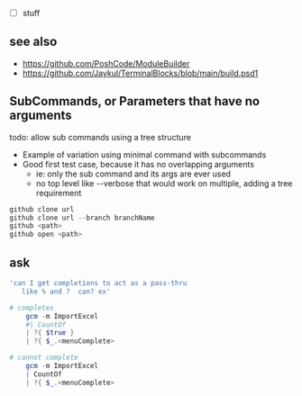 
- [ ] stuff

## see also

- https://github.com/PoshCode/ModuleBuilder
- https://github.com/Jaykul/TerminalBlocks/blob/main/build.psd1

## SubCommands, or Parameters that have no arguments

todo: allow sub commands using a tree structure

- Example of variation using minimal command with subcommands 
- Good first test case, because it has no overlapping arguments
  - ie: only the sub command and its args are ever used
  - no top level like --verbose that would work on multiple, adding a tree requirement

```ps1
github clone url
github clone url --branch branchName
github <path>
github open <path>
```

## ask

```ps1
'can I get completions to act as a pass-thru 
   like % and ?  can? ex'

# completes
    gcm -m ImportExcel 
    #| CountOf
    | ?{ $true } 
    | ?{ $_.<menuComplete>

# cannot complete
    gcm -m ImportExcel 
    | CountOf    
    | ?{ $_.<menuComplete>
```
